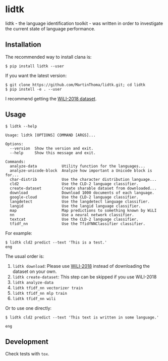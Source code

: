# lidtk

lidtk - the language identification toolkit - was written in order to
investigate the current state of language performance.


## Installation

The recommended way to install clana is:

```
$ pip install lidtk --user
```

If you want the latest version:

```
$ git clone https://github.com/MartinThoma/lidtk.git; cd lidtk
$ pip instell -e . --user
```

I recommend getting the [WiLI-2018 dataset](https://zenodo.org/record/841984).


## Usage


```
$ lidtk --help

Usage: lidtk [OPTIONS] COMMAND [ARGS]...

Options:
  --version  Show the version and exit.
  --help     Show this message and exit.

Commands:
  analyze-data           Utility function for the languages...
  analyze-unicode-block  Analyze how important a Unicode block is for...
  char-distrib           Use the character distribution language...
  cld2                   Use the CLD-2 language classifier.
  create-dataset         Create sharable dataset from downloaded...
  download               Download 1000 documents of each language.
  google-cloud           Use the CLD-2 language classifier.
  langdetect             Use the langdetect language classifier.
  langid                 Use the langid language classifier.
  map                    Map predictions to something known by WiLI
  nn                     Use a neural network classifier.
  textcat                Use the CLD-2 language classifier.
  tfidf_nn               Use the TfidfNNClassifier classifier.

```

For example:

```
$ lidtk cld2 predict --text 'This is a test.'
eng
```

The usual order is:

1. `lidtk download`: Please use [WiLI-2018](https://zenodo.org/record/841984) instead of downloading the dataset on your own.
2. `lidtk create-dataset`: This step can be skipped if you use WiLI-2018
3. `lidtk analyze-data`
4. `lidtk tfidf_nn vectorizer train`
5. `lidtk tfidf_nn mlp train`
6. `lidtk tfidf_nn wili`

Or to use one directly:

```
$ lidtk cld2 predict --text 'This text is written in some language.'

eng
```


## Development

Check tests with `tox`.
